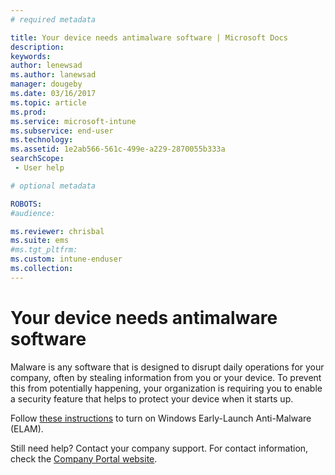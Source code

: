 ```yaml
---
# required metadata

title: Your device needs antimalware software | Microsoft Docs
description:
keywords:
author: lenewsad
ms.author: lanewsad
manager: dougeby
ms.date: 03/16/2017
ms.topic: article
ms.prod:
ms.service: microsoft-intune
ms.subservice: end-user
ms.technology:
ms.assetid: 1e2ab566-561c-499e-a229-2870055b333a
searchScope:
 - User help

# optional metadata

ROBOTS:  
#audience:

ms.reviewer: chrisbal
ms.suite: ems
#ms.tgt_pltfrm:
ms.custom: intune-enduser
ms.collection: 
---
```


# Your device needs antimalware software

Malware is any software that is designed to disrupt daily operations for your company, often by stealing information from you or your device. To prevent this from potentially happening, your organization is requiring you to enable a security feature that helps to protect your device when it starts up.

Follow [these instructions](https://gallery.technet.microsoft.com/How-to-turn-on-Early-84552ec5) to turn on Windows Early-Launch Anti-Malware (ELAM).

Still need help? Contact your company support. For contact information, check the [Company Portal website](https://go.microsoft.com/fwlink/?linkid=2010980).
